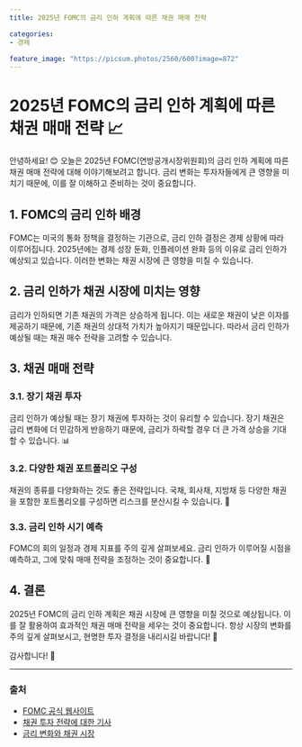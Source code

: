 ```yaml
---
title: 2025년 FOMC의 금리 인하 계획에 따른 채권 매매 전략

categories: 
- 경제

feature_image: "https://picsum.photos/2560/600?image=872"
---
```


# 2025년 FOMC의 금리 인하 계획에 따른 채권 매매 전략 📈

안녕하세요! 😊 오늘은 2025년 FOMC(연방공개시장위원회)의 금리 인하 계획에 따른 채권 매매 전략에 대해 이야기해보려고 합니다. 금리 변화는 투자자들에게 큰 영향을 미치기 때문에, 이를 잘 이해하고 준비하는 것이 중요합니다.

## 1. FOMC의 금리 인하 배경

FOMC는 미국의 통화 정책을 결정하는 기관으로, 금리 인하 결정은 경제 상황에 따라 이루어집니다. 2025년에는 경제 성장 둔화, 인플레이션 완화 등의 이유로 금리 인하가 예상되고 있습니다. 이러한 변화는 채권 시장에 큰 영향을 미칠 수 있습니다.

## 2. 금리 인하가 채권 시장에 미치는 영향

금리가 인하되면 기존 채권의 가격은 상승하게 됩니다. 이는 새로운 채권이 낮은 이자를 제공하기 때문에, 기존 채권의 상대적 가치가 높아지기 때문입니다. 따라서 금리 인하가 예상될 때는 채권 매수 전략을 고려할 수 있습니다.

## 3. 채권 매매 전략

### 3.1. 장기 채권 투자

금리 인하가 예상될 때는 장기 채권에 투자하는 것이 유리할 수 있습니다. 장기 채권은 금리 변화에 더 민감하게 반응하기 때문에, 금리가 하락할 경우 더 큰 가격 상승을 기대할 수 있습니다. 📊

### 3.2. 다양한 채권 포트폴리오 구성

채권의 종류를 다양화하는 것도 좋은 전략입니다. 국채, 회사채, 지방채 등 다양한 채권을 포함한 포트폴리오를 구성하면 리스크를 분산시킬 수 있습니다. 🏦

### 3.3. 금리 인하 시기 예측

FOMC의 회의 일정과 경제 지표를 주의 깊게 살펴보세요. 금리 인하가 이루어질 시점을 예측하고, 그에 맞춰 매매 전략을 조정하는 것이 중요합니다. 📅

## 4. 결론

2025년 FOMC의 금리 인하 계획은 채권 시장에 큰 영향을 미칠 것으로 예상됩니다. 이를 잘 활용하여 효과적인 채권 매매 전략을 세우는 것이 중요합니다. 항상 시장의 변화를 주의 깊게 살펴보시고, 현명한 투자 결정을 내리시길 바랍니다! 🙌

감사합니다! 💖

---

### 출처
- [FOMC 공식 웹사이트](https://www.federalreserve.gov/)
- [채권 투자 전략에 대한 기사](https://www.investopedia.com/)
- [금리 변화와 채권 시장](https://www.morningstar.com/)